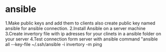 # ansible

1.Make public keys and add them to clients also create public key named ansible for ansible connection.
2.Install Ansible on a server machine
3.Create invertory file with ip adresses for your clinets in a ansible folder on your server
4.Test connection form server with ansible command "ansible all --key-file ~/.ssh/ansible -i invertory -m ping

